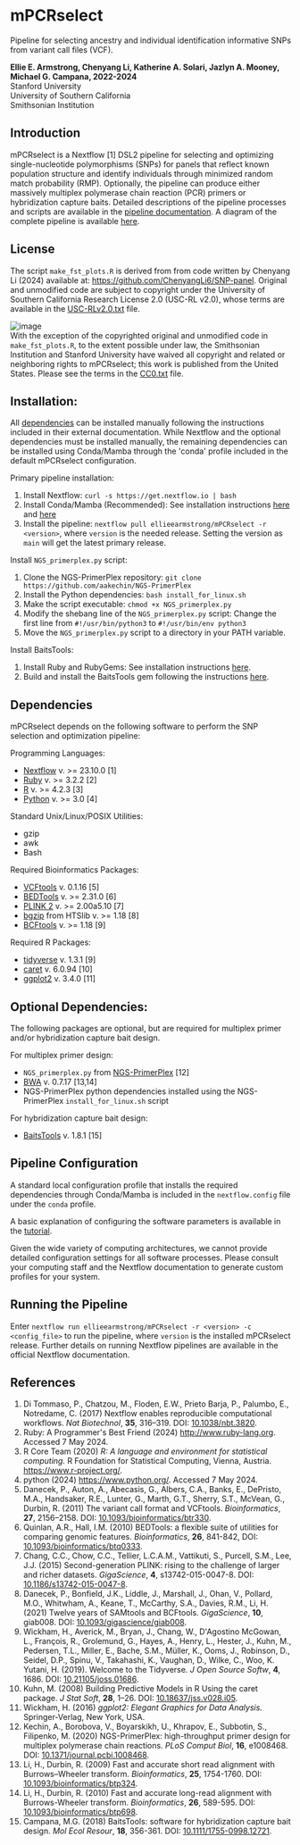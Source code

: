 # mPCRselect  
Pipeline for selecting ancestry and individual identification informative SNPs from variant call files (VCF).  

__Ellie E. Armstrong, Chenyang Li, Katherine A. Solari, Jazlyn A. Mooney, Michael G. Campana, 2022-2024__  
Stanford University  
University of Southern California  
Smithsonian Institution  

## Introduction  
mPCRselect is a Nextflow [1] DSL2 pipeline for selecting and optimizing single-nucleotide polymorphisms (SNPs) for panels that reflect known population structure and identify individuals through minimized random match probability (RMP). Optionally, the pipeline can produce either massively multiplex polymerase chain reaction (PCR) primers or hybridization capture baits. Detailed descriptions of the pipeline processes and scripts are available in the [pipeline documentation](doc/pipeline_details.Md). A diagram of the complete pipeline is available [here](doc/mPCRselect.mmd).  

## License  
The script `make_fst_plots.R` is derived from from code written by Chenyang Li (2024) available at: https://github.com/ChenyangLi6/SNP-panel. Original and unmodified code are subject to copyright under the University of Southern California Research License 2.0 (USC-RL v2.0), whose terms are available in the [USC-RLv2.0.txt](licenses/USC-RLv2.0.txt) file.  

![image](https://user-images.githubusercontent.com/19614608/118704084-bf02f280-b7e4-11eb-8d59-0ce648313d9e.png)  
With the exception of the copyrighted original and unmodified code in `make_fst_plots.R`, to the extent possible under law, the Smithsonian Institution and Stanford University have waived all copyright and related or neighboring rights to mPCRselect; this work is published from the United States. Please see the terms in the [CC0.txt](licenses/CC0.txt) file.    

## Installation:  
All [dependencies](#dependencies) can be installed manually following the instructions included in their external documentation. While Nextflow and the optional dependencies must be installed manually, the remaining dependencies can be installed using Conda/Mamba through the 'conda' profile included in the default mPCRselect configuration.  

Primary pipeline installation:  
1. Install Nextflow: `curl -s https://get.nextflow.io | bash`  
2. Install Conda/Mamba (Recommended): See installation instructions [here](https://conda.io/projects/conda/en/latest/user-guide/install/index.html) and [here](https://mamba.readthedocs.io/en/latest/installation.html#installation)  
3. Install the pipeline: `nextflow pull ellieearmstrong/mPCRselect -r <version>`, where `version` is the needed release. Setting the version as `main` will get the latest primary release.  

Install `NGS_primerplex.py` script:  
1. Clone the NGS-PrimerPlex repository: `git clone https://github.com/aakechin/NGS-PrimerPlex`  
2. Install the Python dependencies: `bash install_for_linux.sh`  
3. Make the script executable: `chmod +x NGS_primerplex.py`  
4. Modify the shebang line of the `NGS_primerplex.py` script: Change the first line from `#!/usr/bin/python3` to `#!/usr/bin/env python3` 
5. Move the `NGS_primerplex.py` script to a directory in your PATH variable.  

Install BaitsTools:  
1. Install Ruby and RubyGems: See installation instructions [here](http://www.ruby-lang.org).  
2. Build and install the BaitsTools gem following the instructions [here](https://github.com/campanam/BaitsTools).  

## Dependencies  
mPCRselect depends on the following software to perform the SNP selection and optimization pipeline:  

Programming Languages:  
* [Nextflow](https://www.nextflow.io/) v. >= 23.10.0 [1]  
* [Ruby](http://www.ruby-lang.org) v. >= 3.2.2 [2]  
* [R](https://www.r-project.org/) v. >= 4.2.3 [3]  
* [Python](https://www.python.org/) v. >= 3.0 [4]  

Standard Unix/Linux/POSIX Utilities:
* gzip  
* awk  
* Bash

Required Bioinformatics Packages:  
* [VCFtools](https://vcftools.github.io/index.html) v. 0.1.16 [5]  
* [BEDTools](https://bedtools.readthedocs.io/en/latest/) v. >= 2.31.0 [6]  
* [PLINK 2](https://www.cog-genomics.org/plink/2.0/) v. >= 2.00a5.10 [7]  
* [bgzip](http://www.htslib.org/) from HTSlib v. >= 1.18 [8]  
* [BCFtools](http://www.htslib.org/) v. >= 1.18 [9]  

Required R Packages:
* [tidyverse](https://www.tidyverse.org/) v. 1.3.1 [9]  
* [caret](https://topepo.github.io/caret/) v. 6.0.94 [10]  
* [ggplot2](https://ggplot2.tidyverse.org/) v. 3.4.0 [11]  

## Optional Dependencies:  
The following packages are optional, but are required for multiplex primer and/or hybridization capture bait design.  

For multiplex primer design:  
* `NGS_primerplex.py` from [NGS-PrimerPlex](https://github.com/aakechin/NGS-PrimerPlex) [12]  
* [BWA](http://bio-bwa.sourceforge.net/) v. 0.7.17 [13,14]
* NGS-PrimerPlex python dependencies installed using the NGS-PrimerPlex `install_for_linux.sh` script  

For hybridization capture bait design:  
* [BaitsTools](https://github.com/campanam/BaitsTools) v. 1.8.1 [15]  

## Pipeline Configuration  
A standard local configuration profile that installs the required dependencies through Conda/Mamba is included in the `nextflow.config` file under the `conda` profile.  

A basic explanation of configuring the software parameters is available in the [tutorial](docs/TUTORIAL.Md).  

Given the wide variety of computing architectures, we cannot provide detailed configuration settings for all software processes. Please consult your computing staff and the Nextflow documentation to generate custom profiles for your system.  

## Running the Pipeline  
Enter `nextflow run ellieearmstrong/mPCRselect -r <version> -c <config_file>` to run the pipeline, where `version` is the installed mPCRselect release. Further details on running Nextflow pipelines are available in the official Nextflow documentation.  

## References  
1. Di Tommaso, P., Chatzou, M., Floden, E.W., Prieto Barja, P., Palumbo, E., Notredame, C. (2017) Nextflow enables reproducible computational workflows. *Nat Biotechnol*, __35__, 316–319. DOI: [10.1038/nbt.3820](https://www.nature.com/articles/nbt.3820).  
2. Ruby: A Programmer's Best Friend (2024) http://www.ruby-lang.org. Accessed 7 May 2024.  
3. R Core Team (2020) *R: A language and environment for statistical computing.* R Foundation for Statistical Computing, Vienna, Austria. https://www.r-project.org/.  
4. python (2024) https://www.python.org/. Accessed 7 May 2024.  
5. Danecek, P., Auton, A., Abecasis, G., Albers, C.A., Banks, E., DePristo, M.A., Handsaker, R.E., Lunter, G., Marth, G.T., Sherry, S.T., McVean, G., Durbin, R. (2011) The variant call format and VCFtools. *Bioinformatics*, __27__, 2156–2158. DOI: [10.1093/bioinformatics/btr330](https://academic.oup.com/bioinformatics/article/27/15/2156/402296).  
6. Quinlan, A.R., Hall, I.M. (2010) BEDTools: a flexible suite of utilities for comparing genomic features. *Bioinformatics*, __26__, 841-842, DOI: [10.1093/bioinformatics/btq0333](https://academic.oup.com/bioinformatics/article/26/6/841/244688).  
7. Chang, C.C., Chow, C.C., Tellier, L.C.A.M., Vattikuti, S., Purcell, S.M., Lee, J.J. (2015) Second-generation PLINK: rising to the challenge of larger and richer datasets. *GigaScience*, __4__, s13742-015-0047-8. DOI: [10.1186/s13742-015-0047-8](https://doi.org/10.1186/s13742-015-0047-8).  
8. Danecek, P., Bonfield, J.K., Liddle, J., Marshall, J., Ohan, V., Pollard, M.O., Whitwham, A., Keane, T., McCarthy, S.A., Davies, R.M., Li, H. (2021) Twelve years of SAMtools and BCFtools. *GigaScience*, __10__, giab008. DOI: [10.1093/gigascience/giab008](https://academic.oup.com/gigascience/article/10/2/giab008/6137722).  
9. Wickham, H., Averick, M., Bryan, J., Chang, W., D'Agostino McGowan, L., François, R., Grolemund, G., Hayes, A., Henry, L., Hester, J., Kuhn, M., Pedersen, T.L., Miller, E., Bache, S.M., Müller, K., Ooms, J., Robinson, D., Seidel, D.P., Spinu, V., Takahashi, K., Vaughan, D., Wilke, C., Woo, K. Yutani, H. (2019). Welcome to the Tidyverse. *J Open Source Softw*, __4__, 1686. DOI: [10.21105/joss.01686](https://joss.theoj.org/papers/10.21105/joss.01686).  
10. Kuhn, M. (2008) Building Predictive Models in R Using the caret package. *J Stat Soft*, __28__, 1–26. DOI: [10.18637/jss.v028.i05](https://doi.org/10.18637/jss.v028.i05).  
11. Wickham, H. (2016) *ggplot2: Elegant Graphics for Data Analysis.* Springer-Verlag, New York, USA.  
12. Kechin, A., Borobova, V., Boyarskikh, U., Khrapov, E., Subbotin, S., Filipenko, M. (2020) NGS-PrimerPlex: high-throughput primer design for multiplex polymerase chain reactions. *PLoS Comput Biol*, __16__, e1008468. DOI: [10.1371/journal.pcbi.1008468](https://doi.org/10.1371/journal.pcbi.1008468).  
13. Li, H., Durbin, R. (2009) Fast and accurate short read alignment with Burrows–Wheeler transform. *Bioinformatics*, __25__, 1754-1760. DOI: [10.1093/bioinformatics/btp324](https://doi.org/10.1093/bioinformatics/btp324).  
14. Li, H., Durbin, R. (2010) Fast and accurate long-read alignment with Burrows-Wheeler transform. *Bioinformatics*, __26__, 589-595. DOI: [10.1093/bioinformatics/btp698](https://doi.org/10.1093/bioinformatics/btp698).  
15. Campana, M.G. (2018) BaitsTools: software for hybridization capture bait design. *Mol Ecol Resour*, __18__, 356-361. DOI: [10.1111/1755-0998.12721](https://doi.org/10.1111/1755-0998.12721).  
